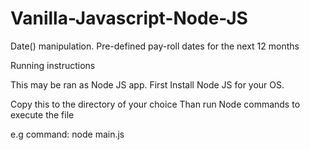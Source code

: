 # Vanilla-Javascript-Node-JS
 Date() manipulation. Pre-defined pay-roll dates for the next 12 months

Running instructions

This may be ran as Node JS app.
First Install Node JS for your OS.

Copy this to the directory of your choice
Than run Node commands to execute the file

e.g command: node main.js
